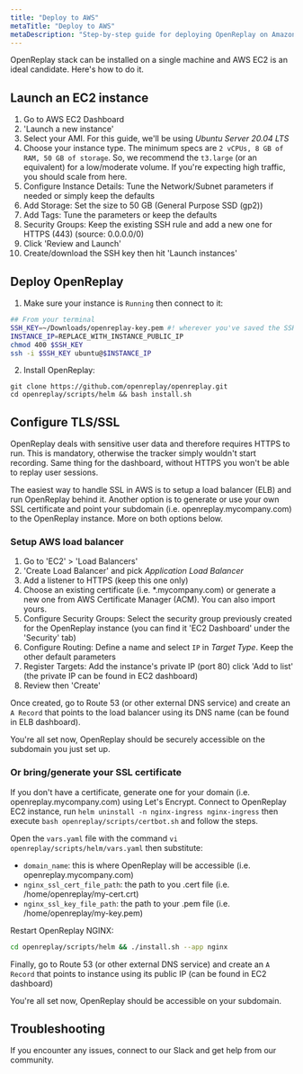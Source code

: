 ```yaml
---
title: "Deploy to AWS"
metaTitle: "Deploy to AWS"
metaDescription: "Step-by-step guide for deploying OpenReplay on Amazon AWS."
---
```


OpenReplay stack can be installed on a single machine and AWS EC2 is an ideal candidate. Here's how to do it.

## Launch an EC2 instance

1. Go to AWS EC2 Dashboard
2. 'Launch a new instance'
3. Select your AMI. For this guide, we'll be using *Ubuntu Server 20.04 LTS*
4. Choose your instance type. The minimum specs are `2 vCPUs, 8 GB of RAM, 50 GB of storage`. So, we recommend the `t3.large` (or an equivalent) for a low/moderate volume. If you're expecting high traffic, you should scale from here.
5. Configure Instance Details: Tune the Network/Subnet parameters if needed or simply keep the defaults
6. Add Storage: Set the size to 50 GB (General Purpose SSD (gp2))
7. Add Tags: Tune the parameters or keep the defaults
8. Security Groups: Keep the existing SSH rule and add a new one for HTTPS (443) (source: 0.0.0.0/0)
9. Click 'Review and Launch'
10. Create/download the SSH key then hit 'Launch instances'

## Deploy OpenReplay

1. Make sure your instance is `Running` then connect to it:

```bash
## From your terminal
SSH_KEY=~/Downloads/openreplay-key.pem #! wherever you've saved the SSH key
INSTANCE_IP=REPLACE_WITH_INSTANCE_PUBLIC_IP
chmod 400 $SSH_KEY
ssh -i $SSH_KEY ubuntu@$INSTANCE_IP
```

2. Install OpenReplay:

```shellsession
git clone https://github.com/openreplay/openreplay.git
cd openreplay/scripts/helm && bash install.sh
```

## Configure TLS/SSL

OpenReplay deals with sensitive user data and therefore requires HTTPS to run. This is mandatory, otherwise the tracker simply wouldn't start recording. Same thing for the dashboard, without HTTPS you won't be able to replay user sessions.

The easiest way to handle SSL in AWS is to setup a load balancer (ELB) and run OpenReplay behind it. Another option is to generate or use your own SSL certificate and point your subdomain (i.e. openreplay.mycompany.com) to the OpenReplay instance. More on both options below.

### Setup AWS load balancer

1. Go to 'EC2' > 'Load Balancers'
2. 'Create Load Balancer' and pick *Application Load Balancer*
3. Add a listener to HTTPS (keep this one only)
4. Choose an existing certificate (i.e. *.mycompany.com) or generate a new one from AWS Certificate Manager (ACM). You can also import yours.
5. Configure Security Groups: Select the security group previously created for the OpenReplay instance (you can find it 'EC2 Dashboard' under the 'Security' tab)
6. Configure Routing: Define a name and select `IP` in *Target Type*. Keep the other default parameters
7. Register Targets: Add the instance's private IP (port 80) click 'Add to list' (the private IP can be found in EC2 dashboard)
8. Review then 'Create'

Once created, go to Route 53 (or other external DNS service) and create an `A Record` that points to the load balancer using its DNS name (can be found in ELB dashboard).

You're all set now, OpenReplay should be securely accessible on the subdomain you just set up.

### Or bring/generate your SSL certificate

If you don't have a certificate, generate one for your domain (i.e. openreplay.mycompany.com) using Let's Encrypt. Connect to OpenReplay EC2 instance, run `helm uninstall -n nginx-ingress nginx-ingress` then execute `bash openreplay/scripts/certbot.sh` and follow the steps.

Open the `vars.yaml` file with the command `vi openreplay/scripts/helm/vars.yaml` then substitute:
- `domain_name`: this is where OpenReplay will be accessible (i.e. openreplay.mycompany.com)
- `nginx_ssl_cert_file_path`: the path to you .cert file (i.e. /home/openreplay/my-cert.crt)
- `nginx_ssl_key_file_path`: the path to your .pem file (i.e. /home/openreplay/my-key.pem)

Restart OpenReplay NGINX:

```bash
cd openreplay/scripts/helm && ./install.sh --app nginx
```

Finally, go to Route 53 (or other external DNS service) and create an `A Record` that points to instance using its public IP (can be found in EC2 dashboard)

You're all set now, OpenReplay should be accessible on your subdomain.

## Troubleshooting

If you encounter any issues, connect to our Slack and get help from our community.
